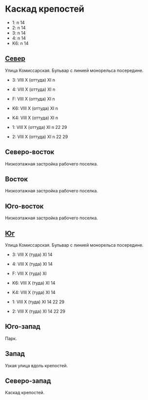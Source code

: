 # Каскад крепостей

* 1:    n   14
* 2:    n   14
* 3:    n   14
* 4:    n   14
* K6:   n   14

## [Север](./10570060.md)

Улица Комиссарская.
Бульвар с линией монорельса посередине.

* 3:    VIII    X (оттуда)  XI
        n
* 4:    VIII    X (оттуда)  XI
        n
* F:    VIII    X (оттуда)  XI
        n

* K6:   VIII    X (оттуда)  XI
        n
* K4:   VIII    X (оттуда)  XI
        n
* 1:    VIII    X (оттуда)  XI
        n
        22  29
* 2:    VIII    X (оттуда)  XI
        n
        22  29

## Северо-восток

Низкоэтажная застройка рабочего поселка.

## Восток

Низкоэтажная застройка рабочего поселка.

## Юго-восток

Низкоэтажная застройка рабочего поселка.

## [Юг](./10570067.md)

Улица Комиссарская.
Бульвар с линией монорельса посередине.

* 3:    VIII    X (туда)    XI
        14
* 4:    VIII    X (туда)    XI
        14
* F:    VIII    X (туда)    XI

* K6:   VIII    X (туда)    XI
        14
* K4:   VIII    X (туда)    XI
        14
* 1:    VIII    X (туда)    XI
        14  22  29
* 2:    VIII    X (туда)    XI
        14  22  29

## Юго-запад

Парк.

## Запад

Узкая улица вдоль крепостей.

## Северо-запад

Каскад крепостей.
